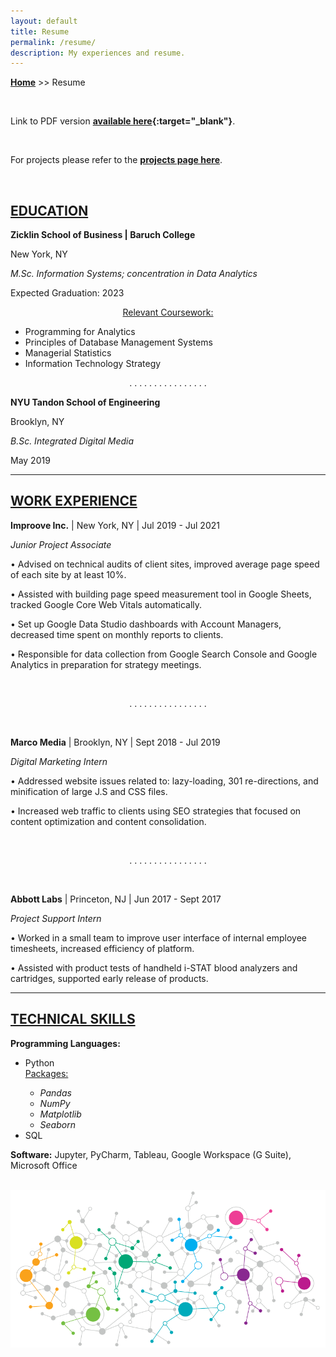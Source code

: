 ```yaml
---
layout: default
title: Resume
permalink: /resume/
description: My experiences and resume.
---
```

**[Home](../)** >> Resume

<br>

Link to PDF version **[available here](/resume/jason_resume.pdf){:target="_blank"}**.

<br>

For projects please refer to the **[projects page here](/projects/)**.

<br>

## [EDUCATION](#education)
**Zicklin School of Business \| Baruch College**

New York, NY

_M.Sc. Information Systems; concentration in Data Analytics_

Expected Graduation: 2023

<p align="center"><u>Relevant Coursework:</u></p>
<ul>
  <li>Programming for Analytics</li>
  <li>Principles of Database Management Systems</li>
  <li>Managerial Statistics</li>
  <li>Information Technology Strategy</li>
</ul>

<p align="center">. . . . . . . . . . . . . . . . </p>

**NYU Tandon School of Engineering**

Brooklyn, NY

_B.Sc. Integrated Digital Media_

May 2019

-----------------------------
## [WORK EXPERIENCE](#work-experience)
**Improove Inc.** \| New York, NY \| Jul 2019 - Jul 2021

_Junior Project Associate_

• Advised on technical audits of client sites, improved average page speed of each site by at least 10%.

• Assisted with building page speed measurement tool in Google Sheets, tracked Google Core Web Vitals automatically.

• Set up Google Data Studio dashboards with Account Managers, decreased time spent on monthly reports to clients.

• Responsible for data collection from Google Search Console and Google Analytics in preparation for strategy meetings.

<br>
<p align="center">. . . . . . . . . . . . . . . . </p>
<br>

**Marco Media** \| Brooklyn, NY \| Sept 2018 - Jul 2019

_Digital Marketing Intern_

• Addressed website issues related to: lazy-loading, 301 re-directions, and minification of large J.S and CSS files.

• Increased web traffic to clients using SEO strategies that focused on content optimization and content consolidation.

<br>
<p align="center">. . . . . . . . . . . . . . . . </p>
<br>

**Abbott Labs** \| Princeton, NJ \| Jun 2017 - Sept 2017

_Project Support Intern_

• Worked in a small team to improve user interface of internal employee timesheets, increased efficiency of platform.

• Assisted with product tests of handheld i-STAT blood analyzers and cartridges, supported early release of products.

-----------------------------
## [TECHNICAL SKILLS](#technical-skills)
**Programming Languages:** 
<ul>
  <li>Python</li>
  <u>Packages:</u>
    <ul>
      <li><i>Pandas</i></li>
      <li><i>NumPy</i></li>
      <li><i>Matplotlib</i></li>
      <li><i>Seaborn</i></li>
    </ul>
  <li>SQL</li>
</ul>

**Software:** Jupyter, PyCharm, Tableau, Google Workspace (G Suite), Microsoft Office

<br>

<img src="/resume/pretty.png" alt="pretty">
